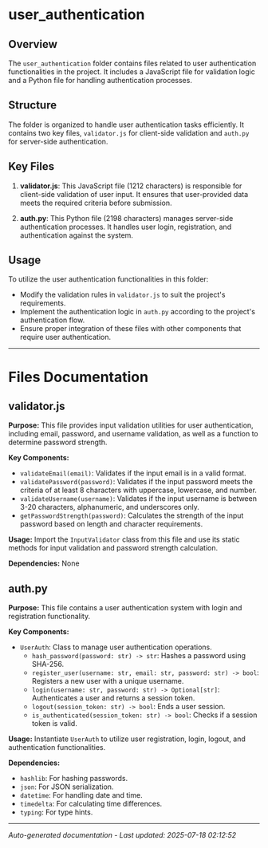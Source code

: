 # user_authentication

## Overview
The `user_authentication` folder contains files related to user authentication functionalities in the project. It includes a JavaScript file for validation logic and a Python file for handling authentication processes.

## Structure
The folder is organized to handle user authentication tasks efficiently. It contains two key files, `validator.js` for client-side validation and `auth.py` for server-side authentication.

## Key Files
1. **validator.js**: This JavaScript file (1212 characters) is responsible for client-side validation of user input. It ensures that user-provided data meets the required criteria before submission.
   
2. **auth.py**: This Python file (2198 characters) manages server-side authentication processes. It handles user login, registration, and authentication against the system.

## Usage
To utilize the user authentication functionalities in this folder:
- Modify the validation rules in `validator.js` to suit the project's requirements.
- Implement the authentication logic in `auth.py` according to the project's authentication flow.
- Ensure proper integration of these files with other components that require user authentication.

---

# Files Documentation

## validator.js

**Purpose:** This file provides input validation utilities for user authentication, including email, password, and username validation, as well as a function to determine password strength.

**Key Components:**
- `validateEmail(email)`: Validates if the input email is in a valid format.
- `validatePassword(password)`: Validates if the input password meets the criteria of at least 8 characters with uppercase, lowercase, and number.
- `validateUsername(username)`: Validates if the input username is between 3-20 characters, alphanumeric, and underscores only.
- `getPasswordStrength(password)`: Calculates the strength of the input password based on length and character requirements.

**Usage:** Import the `InputValidator` class from this file and use its static methods for input validation and password strength calculation.

**Dependencies:** None

## auth.py

**Purpose:** This file contains a user authentication system with login and registration functionality.

**Key Components:**
- `UserAuth`: Class to manage user authentication operations.
  - `hash_password(password: str) -> str`: Hashes a password using SHA-256.
  - `register_user(username: str, email: str, password: str) -> bool`: Registers a new user with a unique username.
  - `login(username: str, password: str) -> Optional[str]`: Authenticates a user and returns a session token.
  - `logout(session_token: str) -> bool`: Ends a user session.
  - `is_authenticated(session_token: str) -> bool`: Checks if a session token is valid.

**Usage:** Instantiate `UserAuth` to utilize user registration, login, logout, and authentication functionalities.

**Dependencies:** 
- `hashlib`: For hashing passwords.
- `json`: For JSON serialization.
- `datetime`: For handling date and time.
- `timedelta`: For calculating time differences.
- `typing`: For type hints.

---
*Auto-generated documentation - Last updated: 2025-07-18 02:12:52*
